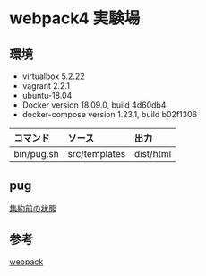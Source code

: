 # webpack4 実験場

## 環境

* virtualbox 5.2.22
* vagrant 2.2.1
* ubuntu-18.04
* Docker version 18.09.0, build 4d60db4
* docker-compose version 1.23.1, build b02f1306

|コマンド|ソース|出力|
|:--|:--|:--|
|bin/pug.sh|src/templates|dist/html|

## pug

[集約前の状態](https://github.com/hibohiboo/develop/tree/9794124363079340ba5cae45473cd82ceb142891/tutorial/lesson/webpack/webpack4)  

## 参考

[webpack](https://webpack.js.org/concepts/mode/)
